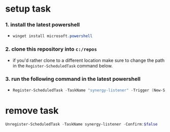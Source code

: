 # setup task

### 1. install the latest powershell

- ```powershell
  winget install microsoft.powershell
  ```

### 2. clone this repository into `c:/repos`

- if you'd rather clone to a different location make sure to change the path in the `Register-ScheduledTask` command below.

### 3. run the following command in the latest powershell

- ```powershell
  Register-ScheduledTask -TaskName "synergy-listener" -Trigger (New-ScheduledTaskTrigger -AtLogon) -Action (New-ScheduledTaskAction -Execute "pwsh" -Argument "-WindowStyle Hidden -Command `"& c:/repos/synergy-listener/synergy-listener.ps1`"") -RunLevel Highest -Force;
  ```

# remove task

```powershell
Unregister-ScheduledTask -TaskName synergy-listener -Confirm:$false
```
